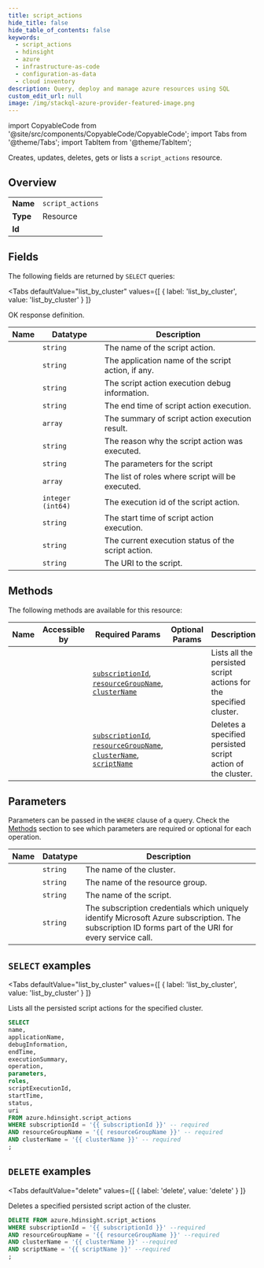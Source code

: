 ```yaml
--- 
title: script_actions
hide_title: false
hide_table_of_contents: false
keywords:
  - script_actions
  - hdinsight
  - azure
  - infrastructure-as-code
  - configuration-as-data
  - cloud inventory
description: Query, deploy and manage azure resources using SQL
custom_edit_url: null
image: /img/stackql-azure-provider-featured-image.png
---
```


import CopyableCode from '@site/src/components/CopyableCode/CopyableCode';
import Tabs from '@theme/Tabs';
import TabItem from '@theme/TabItem';

Creates, updates, deletes, gets or lists a <code>script_actions</code> resource.

## Overview
<table><tbody>
<tr><td><b>Name</b></td><td><code>script_actions</code></td></tr>
<tr><td><b>Type</b></td><td>Resource</td></tr>
<tr><td><b>Id</b></td><td><CopyableCode code="azure.hdinsight.script_actions" /></td></tr>
</tbody></table>

## Fields

The following fields are returned by `SELECT` queries:

<Tabs
    defaultValue="list_by_cluster"
    values={[
        { label: 'list_by_cluster', value: 'list_by_cluster' }
    ]}
>
<TabItem value="list_by_cluster">

OK response definition.

<table>
<thead>
    <tr>
    <th>Name</th>
    <th>Datatype</th>
    <th>Description</th>
    </tr>
</thead>
<tbody>
<tr>
    <td><CopyableCode code="name" /></td>
    <td><code>string</code></td>
    <td>The name of the script action.</td>
</tr>
<tr>
    <td><CopyableCode code="applicationName" /></td>
    <td><code>string</code></td>
    <td>The application name of the script action, if any.</td>
</tr>
<tr>
    <td><CopyableCode code="debugInformation" /></td>
    <td><code>string</code></td>
    <td>The script action execution debug information.</td>
</tr>
<tr>
    <td><CopyableCode code="endTime" /></td>
    <td><code>string</code></td>
    <td>The end time of script action execution.</td>
</tr>
<tr>
    <td><CopyableCode code="executionSummary" /></td>
    <td><code>array</code></td>
    <td>The summary of script action execution result.</td>
</tr>
<tr>
    <td><CopyableCode code="operation" /></td>
    <td><code>string</code></td>
    <td>The reason why the script action was executed.</td>
</tr>
<tr>
    <td><CopyableCode code="parameters" /></td>
    <td><code>string</code></td>
    <td>The parameters for the script</td>
</tr>
<tr>
    <td><CopyableCode code="roles" /></td>
    <td><code>array</code></td>
    <td>The list of roles where script will be executed.</td>
</tr>
<tr>
    <td><CopyableCode code="scriptExecutionId" /></td>
    <td><code>integer (int64)</code></td>
    <td>The execution id of the script action.</td>
</tr>
<tr>
    <td><CopyableCode code="startTime" /></td>
    <td><code>string</code></td>
    <td>The start time of script action execution.</td>
</tr>
<tr>
    <td><CopyableCode code="status" /></td>
    <td><code>string</code></td>
    <td>The current execution status of the script action.</td>
</tr>
<tr>
    <td><CopyableCode code="uri" /></td>
    <td><code>string</code></td>
    <td>The URI to the script.</td>
</tr>
</tbody>
</table>
</TabItem>
</Tabs>

## Methods

The following methods are available for this resource:

<table>
<thead>
    <tr>
    <th>Name</th>
    <th>Accessible by</th>
    <th>Required Params</th>
    <th>Optional Params</th>
    <th>Description</th>
    </tr>
</thead>
<tbody>
<tr>
    <td><a href="#list_by_cluster"><CopyableCode code="list_by_cluster" /></a></td>
    <td><CopyableCode code="select" /></td>
    <td><a href="#parameter-subscriptionId"><code>subscriptionId</code></a>, <a href="#parameter-resourceGroupName"><code>resourceGroupName</code></a>, <a href="#parameter-clusterName"><code>clusterName</code></a></td>
    <td></td>
    <td>Lists all the persisted script actions for the specified cluster.</td>
</tr>
<tr>
    <td><a href="#delete"><CopyableCode code="delete" /></a></td>
    <td><CopyableCode code="delete" /></td>
    <td><a href="#parameter-subscriptionId"><code>subscriptionId</code></a>, <a href="#parameter-resourceGroupName"><code>resourceGroupName</code></a>, <a href="#parameter-clusterName"><code>clusterName</code></a>, <a href="#parameter-scriptName"><code>scriptName</code></a></td>
    <td></td>
    <td>Deletes a specified persisted script action of the cluster.</td>
</tr>
</tbody>
</table>

## Parameters

Parameters can be passed in the `WHERE` clause of a query. Check the [Methods](#methods) section to see which parameters are required or optional for each operation.

<table>
<thead>
    <tr>
    <th>Name</th>
    <th>Datatype</th>
    <th>Description</th>
    </tr>
</thead>
<tbody>
<tr id="parameter-clusterName">
    <td><CopyableCode code="clusterName" /></td>
    <td><code>string</code></td>
    <td>The name of the cluster.</td>
</tr>
<tr id="parameter-resourceGroupName">
    <td><CopyableCode code="resourceGroupName" /></td>
    <td><code>string</code></td>
    <td>The name of the resource group.</td>
</tr>
<tr id="parameter-scriptName">
    <td><CopyableCode code="scriptName" /></td>
    <td><code>string</code></td>
    <td>The name of the script.</td>
</tr>
<tr id="parameter-subscriptionId">
    <td><CopyableCode code="subscriptionId" /></td>
    <td><code>string</code></td>
    <td>The subscription credentials which uniquely identify Microsoft Azure subscription. The subscription ID forms part of the URI for every service call.</td>
</tr>
</tbody>
</table>

## `SELECT` examples

<Tabs
    defaultValue="list_by_cluster"
    values={[
        { label: 'list_by_cluster', value: 'list_by_cluster' }
    ]}
>
<TabItem value="list_by_cluster">

Lists all the persisted script actions for the specified cluster.

```sql
SELECT
name,
applicationName,
debugInformation,
endTime,
executionSummary,
operation,
parameters,
roles,
scriptExecutionId,
startTime,
status,
uri
FROM azure.hdinsight.script_actions
WHERE subscriptionId = '{{ subscriptionId }}' -- required
AND resourceGroupName = '{{ resourceGroupName }}' -- required
AND clusterName = '{{ clusterName }}' -- required
;
```
</TabItem>
</Tabs>


## `DELETE` examples

<Tabs
    defaultValue="delete"
    values={[
        { label: 'delete', value: 'delete' }
    ]}
>
<TabItem value="delete">

Deletes a specified persisted script action of the cluster.

```sql
DELETE FROM azure.hdinsight.script_actions
WHERE subscriptionId = '{{ subscriptionId }}' --required
AND resourceGroupName = '{{ resourceGroupName }}' --required
AND clusterName = '{{ clusterName }}' --required
AND scriptName = '{{ scriptName }}' --required
;
```
</TabItem>
</Tabs>
